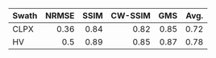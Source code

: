 | Swath   |   NRMSE |   SSIM |   CW-SSIM |   GMS |   Avg. |
|:--------|--------:|-------:|----------:|------:|-------:|
| CLPX    |    0.36 |   0.84 |      0.82 |  0.85 |   0.72 |
| HV      |    0.5  |   0.89 |      0.85 |  0.87 |   0.78 |

